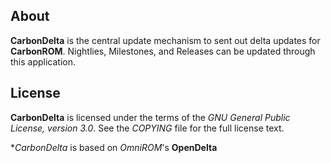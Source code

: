 About
-----

**CarbonDelta** is the central update mechanism to sent out delta updates for **CarbonROM**. Nightlies, Milestones, and Releases can be updated through this application.

License
-------

**CarbonDelta** is licensed under the terms of the *GNU General Public License, version 3.0*. See the *COPYING* file for the full license text.

**CarbonDelta* is based on *OmniROM*'s **OpenDelta**
